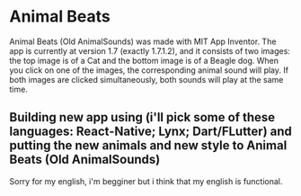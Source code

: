 # Animal Beats
Animal Beats (Old AnimalSounds) was made with MIT App Inventor. The app is currently at version 1.7 (exactly 1.7.1.2), and it consists of two images: the top image is of a Cat and the bottom image is of a Beagle dog. When you click on one of the images, the corresponding animal sound will play. If both images are clicked simultaneously, both sounds will play at the same time.​

## Building new app using (i'll pick some of these languages: React-Native; Lynx; Dart/FLutter) and putting the new animals and new style to Animal Beats (Old AnimalSounds)

Sorry for my english, i'm begginer but i think that my english is functional.
